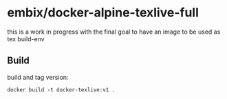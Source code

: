 # embix/docker-alpine-texlive-full

this is a work in progress with the final goal to have an image to be used as tex build-env

## Build

build and tag version:

    docker build -t docker-texlive:v1 .
